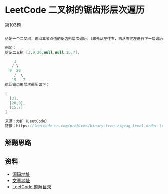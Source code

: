 # LeetCode 二叉树的锯齿形层次遍历

第103题

```java

给定一个二叉树，返回其节点值的锯齿形层次遍历。（即先从左往右，再从右往左进行下一层遍历，以此类推，层与层之间交替进行）。

例如：
给定二叉树 [3,9,20,null,null,15,7],

    3
   / \
  9  20
    /  \
   15   7
返回锯齿形层次遍历如下：

[
  [3],
  [20,9],
  [15,7]
]

来源：力扣（LeetCode）
链接：https://leetcode-cn.com/problems/binary-tree-zigzag-level-order-traversal

```

## 解题思路


## 资料

- [源码地址](https://github.com/smltq/spring-boot-demo/blob/master/leetcode/src/main/java/com/easy/leetcode/Sub103.java)
- [文章地址](https://github.com/smltq/spring-boot-demo/blob/master/leetcode/src/main/java/com/easy/leetcode/Sub103.md)
- [LeetCode 题解目录](https://github.com/smltq/spring-boot-demo/blob/master/leetcode)